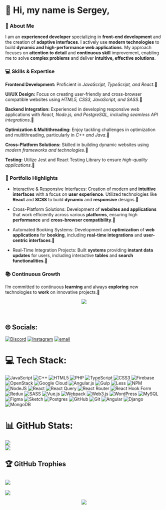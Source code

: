 # 👋 Hi, my name is Sergey,<br>
### 🚀 About Me
I am an **experienced developer** specializing in **front-end development** and the creation of **adaptive interfaces**. I actively use **modern technologies** to build **dynamic and high-performance web applications**. My approach focuses on **attention to detail** and **continuous skill** improvement, enabling me to solve **complex problems** and deliver **intuitive, effective solutions**.

### 💻 Skills & Expertise
**Frontend Development:** Proficient in _JavaScript, TypeScript, and React_.📍

**UI/UX Design:** Focus on creating user-friendly and cross-browser compatible websites using _HTML5, CSS3, JavaScript, and SASS_.📍

**Backend Integration:** Experienced in developing responsive web applications with _React, Node.js, and PostgreSQL, including seamless API integrations_.📍

**Optimization & Multithreading:** Enjoy tackling challenges in optimization and multithreading, particularly in _C++ and Java_.📍

**Cross-Platform Solutions:** Skilled in building dynamic websites using _modern frameworks and technologies_.📍

**Testing:** Utilize Jest and React Testing Library to ensure _high-quality applications_.📍

### 🌟 Portfolio Highlights

+ Interactive & Responsive Interfaces: Creation of modern and **intuitive interfaces** with a focus on **user experience**. Utilized technologies like **React** and **SCSS** to build **dynamic** and **responsive** designs.🧚

+ Cross-Platform Solutions: Development of **websites and applications** that work efficiently across various **platforms**, ensuring high **performance** and **cross-browser compatibility**.🤖

+ Automated Booking Systems: Development and **optimization** of **web applications** for **booking**, including **real-time integrations** and **user-centric interfaces**.🧙

+ Real-Time Integration Projects: Built **systems** providing **instant data updates** for users, including interactive **tables** and **search functionalities**.🐉

### 📚 Continuous Growth
I’m committed to continuous **learning** and always **exploring** new technologies to **work** on innovative projects.🧮

<p align="center">
  <img src="https://media3.giphy.com/media/v1.Y2lkPTc5MGI3NjExdDU5NGE3Y2RqbWp6ZG9kczR0ZnN3ZjdnZXJ1NWpoMG1xanl4NnMwbSZlcD12MV9pbnRlcm5hbF9naWZfYnlfaWQmY3Q9Zw/tJDz8mPYyUJZ1Pg9fA/giphy.gif" />
</p><br>


## 🌐 Socials:
[![Discord](https://img.shields.io/badge/Discord-%237289DA.svg?logo=discord&logoColor=white)](https://discord.gg/.sabilin) [![Instagram](https://img.shields.io/badge/Instagram-%23E4405F.svg?logo=Instagram&logoColor=white)](https://instagram.com/@fajllovt42) [![email](https://img.shields.io/badge/Email-D14836?logo=gmail&logoColor=white)](mailto:serjjinius@gmail.com) 

# 💻 Tech Stack:
![JavaScript](https://img.shields.io/badge/javascript-%23323330.svg?style=for-the-badge&logo=javascript&logoColor=%23F7DF1E) ![C++](https://img.shields.io/badge/c++-%2300599C.svg?style=for-the-badge&logo=c%2B%2B&logoColor=white) ![HTML5](https://img.shields.io/badge/html5-%23E34F26.svg?style=for-the-badge&logo=html5&logoColor=white) ![PHP](https://img.shields.io/badge/php-%23777BB4.svg?style=for-the-badge&logo=php&logoColor=white) ![TypeScript](https://img.shields.io/badge/typescript-%23007ACC.svg?style=for-the-badge&logo=typescript&logoColor=white) ![CSS3](https://img.shields.io/badge/css3-%231572B6.svg?style=for-the-badge&logo=css3&logoColor=white) ![Firebase](https://img.shields.io/badge/firebase-%23039BE5.svg?style=for-the-badge&logo=firebase) ![OpenStack](https://img.shields.io/badge/Openstack-%23f01742.svg?style=for-the-badge&logo=openstack&logoColor=white) ![Google Cloud](https://img.shields.io/badge/GoogleCloud-%234285F4.svg?style=for-the-badge&logo=google-cloud&logoColor=white) ![Angular.js](https://img.shields.io/badge/angular.js-%23E23237.svg?style=for-the-badge&logo=angularjs&logoColor=white) ![Gulp](https://img.shields.io/badge/GULP-%23CF4647.svg?style=for-the-badge&logo=gulp&logoColor=white) ![Less](https://img.shields.io/badge/less-2B4C80?style=for-the-badge&logo=less&logoColor=white) ![NPM](https://img.shields.io/badge/NPM-%23CB3837.svg?style=for-the-badge&logo=npm&logoColor=white) ![NodeJS](https://img.shields.io/badge/node.js-6DA55F?style=for-the-badge&logo=node.js&logoColor=white) ![React](https://img.shields.io/badge/react-%2320232a.svg?style=for-the-badge&logo=react&logoColor=%2361DAFB) ![React Query](https://img.shields.io/badge/-React%20Query-FF4154?style=for-the-badge&logo=react%20query&logoColor=white) ![React Router](https://img.shields.io/badge/React_Router-CA4245?style=for-the-badge&logo=react-router&logoColor=white) ![React Hook Form](https://img.shields.io/badge/React%20Hook%20Form-%23EC5990.svg?style=for-the-badge&logo=reacthookform&logoColor=white) ![Redux](https://img.shields.io/badge/redux-%23593d88.svg?style=for-the-badge&logo=redux&logoColor=white) ![SASS](https://img.shields.io/badge/SASS-hotpink.svg?style=for-the-badge&logo=SASS&logoColor=white) ![Vue.js](https://img.shields.io/badge/vue.js-%2335495e.svg?style=for-the-badge&logo=vuedotjs&logoColor=%234FC08D) ![Webpack](https://img.shields.io/badge/webpack-%238DD6F9.svg?style=for-the-badge&logo=webpack&logoColor=black) ![Web3.js](https://img.shields.io/badge/web3.js-F16822?style=for-the-badge&logo=web3.js&logoColor=white) ![WordPress](https://img.shields.io/badge/WordPress-%23117AC9.svg?style=for-the-badge&logo=WordPress&logoColor=white) ![MySQL](https://img.shields.io/badge/mysql-4479A1.svg?style=for-the-badge&logo=mysql&logoColor=white) ![Figma](https://img.shields.io/badge/figma-%23F24E1E.svg?style=for-the-badge&logo=figma&logoColor=white) ![Sketch](https://img.shields.io/badge/Sketch-FFB387?style=for-the-badge&logo=sketch&logoColor=black) ![Postgres](https://img.shields.io/badge/postgres-%23316192.svg?style=for-the-badge&logo=postgresql&logoColor=white) ![GitHub](https://img.shields.io/badge/github-%23121011.svg?style=for-the-badge&logo=github&logoColor=white) ![Git](https://img.shields.io/badge/git-%23F05033.svg?style=for-the-badge&logo=git&logoColor=white) ![Angular](https://img.shields.io/badge/angular-%23DD0031.svg?style=for-the-badge&logo=angular&logoColor=white) ![Django](https://img.shields.io/badge/django-%23092E20.svg?style=for-the-badge&logo=django&logoColor=white) ![MongoDB](https://img.shields.io/badge/MongoDB-%234ea94b.svg?style=for-the-badge&logo=mongodb&logoColor=white)

# 📊 GitHub Stats:
![](https://github-readme-streak-stats.herokuapp.com/?user=Figrac0&theme=aura&hide_border=false)<br/>
![](https://github-readme-stats.vercel.app/api/top-langs/?username=Figrac0&theme=aura&hide_border=false&include_all_commits=false&count_private=false&layout=compact)

## 🏆 GitHub Trophies
![](https://github-profile-trophy.vercel.app/?username=Figrac0&theme=gruvbox&no-frame=false&no-bg=false&margin-w=4)
---
[![](https://visitcount.itsvg.in/api?id=Figrac0&icon=3&color=10)](https://visitcount.itsvg.in)

<!-- Proudly created with GPRM ( https://gprm.itsvg.in ) -->
<p align="center">
  <img src="https://media4.giphy.com/media/v1.Y2lkPTc5MGI3NjExOWxqM3JocnBxMHl5Y3V5ZWFxZ2JldWdvZ2s0aGViZ3ZtbWExdnhmMyZlcD12MV9pbnRlcm5hbF9naWZfYnlfaWQmY3Q9Zw/WE59KFXbaf6tsAn2zW/giphy.gif" />
</p>
